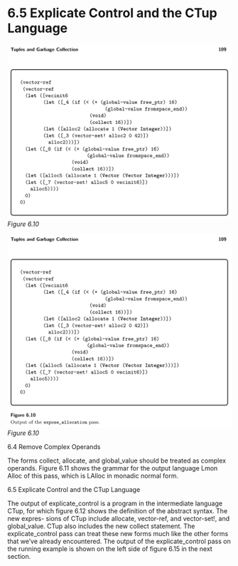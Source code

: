 # 6.5 Explicate Control and the CTup Language

![Figure 6.10...](images/page_123_vector_324.png)
*Figure 6.10*

![Figure 6.10...](images/page_123_vector_362.png)
*Figure 6.10*

6.4 Remove Complex Operands

The forms collect, allocate, and global_value should be treated as complex operands. Figure 6.11 shows the grammar for the output language Lmon Alloc of this pass, which is LAlloc in monadic normal form.

6.5 Explicate Control and the CTup Language

The output of explicate_control is a program in the intermediate language CTup, for which figure 6.12 shows the definition of the abstract syntax. The new expres- sions of CTup include allocate, vector-ref, and vector-set!, and global_value. CTup also includes the new collect statement. The explicate_control pass can treat these new forms much like the other forms that we’ve already encountered. The output of the explicate_control pass on the running example is shown on the left side of figure 6.15 in the next section.

